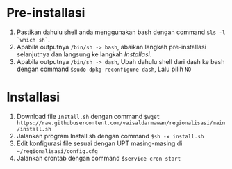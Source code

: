 # Pre-installasi
1. Pastikan dahulu shell anda menggunakan bash dengan command `` $ls -l `which sh` ``.
2. Apabila outputnya `/bin/sh -> bash`, abaikan langkah pre-installasi selanjutnya dan langsung ke langkah *Installasi*.
3. Apabila outputnya `/bin/sh -> dash`, Ubah dahulu shell dari dash ke bash dengan command `$sudo dpkg-reconfigure dash`, Lalu pilih `NO`

# Installasi
1. Download file `Install.sh` dengan command `$wget https://raw.githubusercontent.com/vaisaldarmawan/regionalisasi/main/install.sh`
2. Jalankan program Install.sh dengan command `$sh -x install.sh`
3. Edit konfigurasi file sesuai dengan UPT masing-masing di `~/regionalisasi/config.cfg`
4. Jalankan crontab dengan command `$service cron start`
